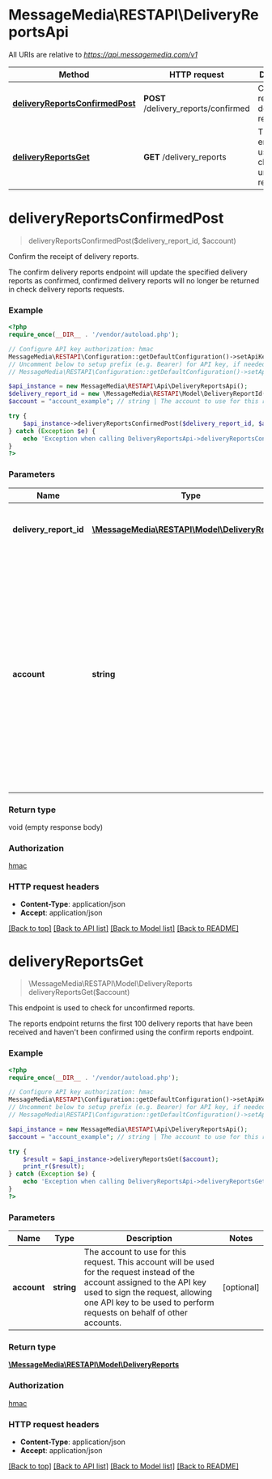 # MessageMedia\RESTAPI\DeliveryReportsApi

All URIs are relative to *https://api.messagemedia.com/v1*

Method | HTTP request | Description
------------- | ------------- | -------------
[**deliveryReportsConfirmedPost**](DeliveryReportsApi.md#deliveryReportsConfirmedPost) | **POST** /delivery_reports/confirmed | Confirm the receipt of delivery reports.
[**deliveryReportsGet**](DeliveryReportsApi.md#deliveryReportsGet) | **GET** /delivery_reports | This endpoint is used to check for unconfirmed reports.


# **deliveryReportsConfirmedPost**
> deliveryReportsConfirmedPost($delivery_report_id, $account)

Confirm the receipt of delivery reports.

The confirm delivery reports endpoint will update the specified delivery reports as confirmed, confirmed delivery reports will no longer be returned in check delivery reports requests.

### Example
```php
<?php
require_once(__DIR__ . '/vendor/autoload.php');

// Configure API key authorization: hmac
MessageMedia\RESTAPI\Configuration::getDefaultConfiguration()->setApiKey('Authorization', 'YOUR_API_KEY');
// Uncomment below to setup prefix (e.g. Bearer) for API key, if needed
// MessageMedia\RESTAPI\Configuration::getDefaultConfiguration()->setApiKeyPrefix('Authorization', 'Bearer');

$api_instance = new MessageMedia\RESTAPI\Api\DeliveryReportsApi();
$delivery_report_id = new \MessageMedia\RESTAPI\Model\DeliveryReportId(); // \MessageMedia\RESTAPI\Model\DeliveryReportId | A list of delivery report IDs to mark as confirmed.
$account = "account_example"; // string | The account to use for this request. This account will be used for the request instead of the account assigned to the API key used to sign the request, allowing one API key to be used to perform requests on behalf of other accounts.

try {
    $api_instance->deliveryReportsConfirmedPost($delivery_report_id, $account);
} catch (Exception $e) {
    echo 'Exception when calling DeliveryReportsApi->deliveryReportsConfirmedPost: ', $e->getMessage(), PHP_EOL;
}
?>
```

### Parameters

Name | Type | Description  | Notes
------------- | ------------- | ------------- | -------------
 **delivery_report_id** | [**\MessageMedia\RESTAPI\Model\DeliveryReportId**](../Model/\MessageMedia\RESTAPI\Model\DeliveryReportId.md)| A list of delivery report IDs to mark as confirmed. |
 **account** | **string**| The account to use for this request. This account will be used for the request instead of the account assigned to the API key used to sign the request, allowing one API key to be used to perform requests on behalf of other accounts. | [optional]

### Return type

void (empty response body)

### Authorization

[hmac](../../README.md#hmac)

### HTTP request headers

 - **Content-Type**: application/json
 - **Accept**: application/json

[[Back to top]](#) [[Back to API list]](../../README.md#documentation-for-api-endpoints) [[Back to Model list]](../../README.md#documentation-for-models) [[Back to README]](../../README.md)

# **deliveryReportsGet**
> \MessageMedia\RESTAPI\Model\DeliveryReports deliveryReportsGet($account)

This endpoint is used to check for unconfirmed reports.

The reports endpoint returns the first 100 delivery reports that have been received and haven't been confirmed using the confirm reports endpoint.

### Example
```php
<?php
require_once(__DIR__ . '/vendor/autoload.php');

// Configure API key authorization: hmac
MessageMedia\RESTAPI\Configuration::getDefaultConfiguration()->setApiKey('Authorization', 'YOUR_API_KEY');
// Uncomment below to setup prefix (e.g. Bearer) for API key, if needed
// MessageMedia\RESTAPI\Configuration::getDefaultConfiguration()->setApiKeyPrefix('Authorization', 'Bearer');

$api_instance = new MessageMedia\RESTAPI\Api\DeliveryReportsApi();
$account = "account_example"; // string | The account to use for this request. This account will be used for the request instead of the account assigned to the API key used to sign the request, allowing one API key to be used to perform requests on behalf of other accounts.

try {
    $result = $api_instance->deliveryReportsGet($account);
    print_r($result);
} catch (Exception $e) {
    echo 'Exception when calling DeliveryReportsApi->deliveryReportsGet: ', $e->getMessage(), PHP_EOL;
}
?>
```

### Parameters

Name | Type | Description  | Notes
------------- | ------------- | ------------- | -------------
 **account** | **string**| The account to use for this request. This account will be used for the request instead of the account assigned to the API key used to sign the request, allowing one API key to be used to perform requests on behalf of other accounts. | [optional]

### Return type

[**\MessageMedia\RESTAPI\Model\DeliveryReports**](../Model/DeliveryReports.md)

### Authorization

[hmac](../../README.md#hmac)

### HTTP request headers

 - **Content-Type**: application/json
 - **Accept**: application/json

[[Back to top]](#) [[Back to API list]](../../README.md#documentation-for-api-endpoints) [[Back to Model list]](../../README.md#documentation-for-models) [[Back to README]](../../README.md)

